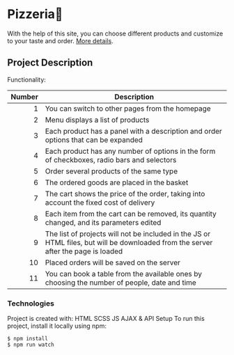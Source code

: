 # Pizzeria🍕
With the help of this site, you can choose different products and customize to your taste and order. [More details](https://project-pizzeria.tetiananosenko.repl.co/).
## Project Description
Functionality:

| Number | Description |
|-----:|-----------|
|1|	You can switch to other pages from the homepage
|2|	Menu displays a list of products
|3|	Each product has a panel with a description and order options that can be expanded
|4|	Each product has any number of options in the form of checkboxes, radio bars and selectors
|5|	Order several products of the same type
|6|	The ordered goods are placed in the basket
|7|	The cart shows the price of the order, taking into account the fixed cost of delivery
|8|	Each item from the cart can be removed, its quantity changed, and its parameters edited
|9|	The list of projects will not be included in the JS or HTML files, but will be downloaded from the server after the page is loaded
|10|	Placed orders will be saved on the server
|11|	You can book a table from the available ones by choosing the number of people, date and time
### Technologies
Project is created with:
HTML
SCSS
JS
AJAX & API
Setup
To run this project, install it locally using npm:
```
$ npm install
$ npm run watch
```
